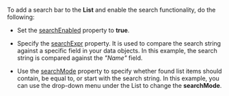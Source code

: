 To add a search bar to the **List** and enable the search functionality, do the following:

- Set the [searchEnabled](/Documentation/ApiReference/UI_Components/dxList/Configuration/#searchEnabled) property to **true**.   

- Specify the [searchExpr](/Documentation/ApiReference/UI_Components/dxList/Configuration/#searchMode) property. It is used to compare the search string against a specific field in your data objects. In this example, the search string is compared against the *"Name"* field.

- Use the [searchMode](/Documentation/ApiReference/UI_Components/dxList/Configuration/#searchMode) property to specify whether found list items should contain, be equal to, or start with the search string. In this example, you can use the drop-down menu under the List to change the **searchMode**.   
